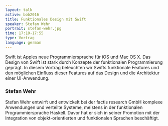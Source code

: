 ```yaml
---
layout: talk
active: bob2016
title: Funktionales Design mit Swift
speaker: Stefan Wehr
portrait: stefan-wehr.jpg
time: 17:10-17:55
type: Vortrag
language: german
---
```


Swift ist Apples neue Programmiersprache für iOS und Mac OS X. Das Design
von Swift ist stark durch Konzepte der funktionalen Programmierung
geprägt. In diesem Vortrag beleuchten wir Swifts funktionale Features und
den möglichen Einfluss dieser Features auf das Design und die Architektur
einer UI-Anwendung.

### Stefan Wehr

Stefan Wehr entwirft und entwickelt bei der factis research GmbH
komplexe Anwendungen und verteilte Systeme, meistens in der
funktionalen Programmiersprache Haskell. Davor hat er sich in seiner
Promotion mit der Integration von objekt-orientierten und funktionalen
Sprachen beschäftigt.
